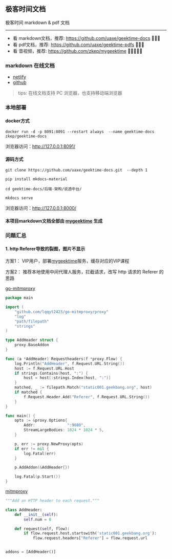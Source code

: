 ## 极客时间文档

极客时间 markdown & pdf 文档

----

* 看 markdown文档，推荐: https://github.com/uaxe/geektime-docs 🌟🌟🌟
* 看 pdf文档，推荐: https://github.com/uaxe/geektime-pdfs 🌟🌟🌟
* 看 音视频，推荐: https://github.com/zkep/mygeektime 🌟🌟🌟🌟🌟

###  markdown 在线文档

 * [netlify](https://geektime-docs.netlify.app/)
 * [github](https://uaxe.github.io/geektime-docs/)


> tips: 在线文档支持 PC 浏览器，也支持移动端浏览器

### 本地部署

#### docker方式
```shell
docker run -d -p 8091:8091 --restart always  --name geektime-docs  zkep/geektime-docs
```
浏览器访问：<http://127.0.0.1:8091/>

#### 源码方式
```shell
git clone https://github.com/uaxe/geektime-docs.git  --depth 1

pip install mkdocs-material

cd geektime-docs/后端-架构/说透中台/

mkdocs serve
```

浏览器访问：<http://127.0.0.1:8000/>


#### 本项目markdown文档全部由 [mygeektime](https://github.com/zkep/mygeektime) 生成


### 问题汇总

#### 1. http Referer导致的裂图，图片不显示 

方案1： VIP用户，部署[mygeektime](https://github.com/zkep/mygeektime)服务，缓存对应的VIP课程 

方案2： 推荐本地使用中间代理人服务，拦截请求，改写 http 请求的 Referer 的思路

[go-mitmproxy](https://github.com/lqqyt2423/go-mitmproxy/blob/main/examples/http-add-header/main.go)

```go 
package main

import (
	"github.com/lqqyt2423/go-mitmproxy/proxy"
	"log"
	"path/filepath"
	"strings"
)

type AddHeader struct {
	proxy.BaseAddon
}

func (a *AddHeader) Requestheaders(f *proxy.Flow) {
	log.Println("AddHeader", f.Request.URL.String())
	host := f.Request.URL.Host
	if strings.Contains(host, ":") {
		host = host[:strings.Index(host, ":")]
	}
	matched, _ := filepath.Match("static001.geekbang.org", host)
	if matched {
		f.Request.Header.Add("Referer", f.Request.URL.String())
	}
}

func main() {
	opts := &proxy.Options{
		Addr:              ":9080",
		StreamLargeBodies: 1024 * 1024 * 5,
	}

	p, err := proxy.NewProxy(opts)
	if err != nil {
		log.Fatal(err)
	}

	p.AddAddon(&AddHeader{})

	log.Fatal(p.Start())
}

```
   
[mitmproxy](https://github.com/mitmproxy/mitmproxy/blob/main/examples/addons/http-add-header.py)
```python
"""Add an HTTP header to each request."""

class AddHeader:
    def __init__(self):
        self.num = 0

    def request(self, flow):
        if flow.request.host.startswith('static001.geekbang.org'):
            flow.request.headers["Referer"] = flow.request.url


addons = [AddHeader()]
```
   

   





